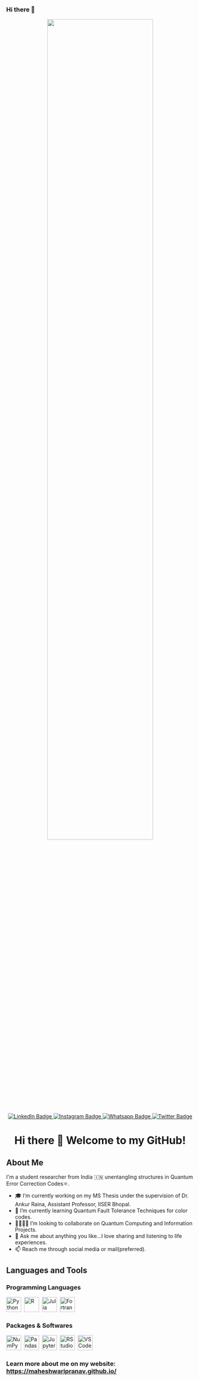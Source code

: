 ### Hi there 👋
<div id="header" align="center">
  <img src="https://i.imgur.com/5AYWoIP.png" width="75%"/>
</div>
<div id="badges" align="center">
  <a href="https://in.linkedin.com/in/maheshwaripranav">
    <img src="https://img.shields.io/badge/LinkedIn-seagreen?style=flat-square&logo=linkedin&logoColor=white" alt="LinkedIn Badge"/>
  </a>
  <a href="https://www.instagram.com/_maheshwaripranav/">
    <img src="https://img.shields.io/badge/Insta-white?style=flat-square&logo=instagram&logoColor=pink" alt="Instagram Badge"/>
  </a>
  <a href="https://wa.me/+919971726470">
    <img src="https://img.shields.io/badge/WhatsApp-white?style=flat-square&logo=whatsapp&logoColor=green" alt="Whatsapp Badge"/>
  </a>
  <a href="https://twitter.com/maheswaripranav">
    <img src="https://img.shields.io/badge/Twitter-steelblue?style=flat-square&logo=twitter&logoColor=white" alt="Twitter Badge"/>
  </a>
  <br>
  <img src="https://komarev.com/ghpvc/?username=maheshwaripranav&style=flat-square&color=blue" alt=""/>
</div>
<div align="center">
<h1> Hi there 🥰 Welcome to my GitHub!</h1>  
</div>

## About Me
I'm a student researcher from India 🇮🇳 unentangling structures in Quantum Error Correction Codes⚛️.

- 🎓 I’m currently working on my MS Thesis under the supervision of Dr. Ankur Raina, Assistant Professor, IISER Bhopal. 
- 🌱 I’m currently learning Quantum Fault Tolerance Techniques for color codes. 
- 🫱🏼‍🫲🏼 I’m looking to collaborate on Quantum Computing and Information Projects.
- 💬 Ask me about anything you like...I love sharing and listening to life experiences.
- 📫 Reach me through social media or mail(preferred).

## Languages and Tools
### Programming Languages
<div>
  <img src="https://cdn.jsdelivr.net/gh/devicons/devicon/icons/python/python-original.svg" title="Python" alt="Python" width="40" height="40"/>&nbsp;
  <img src="https://cdn.jsdelivr.net/gh/devicons/devicon/icons/r/r-original.svg" title="R" alt="R" width="40" height="40"/>&nbsp;
  <img src="https://cdn.jsdelivr.net/gh/devicons/devicon/icons/julia/julia-original.svg" title="Julia" alt="Julia" width="40" height="40"/>&nbsp;
  <img src="https://cdn.jsdelivr.net/gh/devicons/devicon/icons/fortran/fortran-original.svg" title="Fortran" alt="Fortran" width="40" height="40"/>&nbsp;  
</div>

### Packages & Softwares
<div>
  <img src="https://cdn.jsdelivr.net/gh/devicons/devicon/icons/numpy/numpy-original.svg" title="NumPy" alt="NumPy" width="40" height="40"/>&nbsp;
  <img src="https://cdn.jsdelivr.net/gh/devicons/devicon/icons/pandas/pandas-original.svg" title="Pandas" alt="Pandas" width="40" height="40"/>&nbsp;
  <img src="https://cdn.jsdelivr.net/gh/devicons/devicon/icons/jupyter/jupyter-original-wordmark.svg" title="Jupyter" alt="Jupyter" width="40" height="40"/>&nbsp;
  <img src="https://cdn.jsdelivr.net/gh/devicons/devicon/icons/rstudio/rstudio-original.svg" title="RStudio" alt="RStudio" width="40" height="40"/>&nbsp;
  <img src="https://cdn.jsdelivr.net/gh/devicons/devicon/icons/vscode/vscode-original.svg" title="VSCode" alt="VSCode" width="40" height="40"/>&nbsp;
</div>

### Learn more about me on my website: https://maheshwaripranav.github.io/
